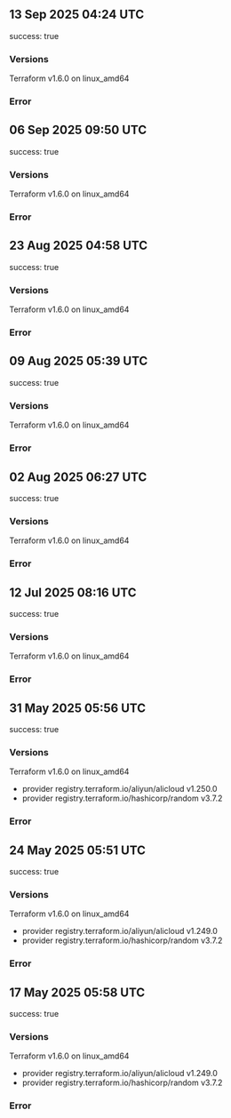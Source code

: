 ## 13 Sep 2025 04:24 UTC

success: true

### Versions

Terraform v1.6.0
on linux_amd64

### Error

## 06 Sep 2025 09:50 UTC

success: true

### Versions

Terraform v1.6.0
on linux_amd64

### Error

## 23 Aug 2025 04:58 UTC

success: true

### Versions

Terraform v1.6.0
on linux_amd64

### Error

## 09 Aug 2025 05:39 UTC

success: true

### Versions

Terraform v1.6.0
on linux_amd64

### Error

## 02 Aug 2025 06:27 UTC

success: true

### Versions

Terraform v1.6.0
on linux_amd64

### Error

## 12 Jul 2025 08:16 UTC

success: true

### Versions

Terraform v1.6.0
on linux_amd64

### Error

## 31 May 2025 05:56 UTC

success: true

### Versions

Terraform v1.6.0
on linux_amd64
+ provider registry.terraform.io/aliyun/alicloud v1.250.0
+ provider registry.terraform.io/hashicorp/random v3.7.2

### Error

## 24 May 2025 05:51 UTC

success: true

### Versions

Terraform v1.6.0
on linux_amd64
+ provider registry.terraform.io/aliyun/alicloud v1.249.0
+ provider registry.terraform.io/hashicorp/random v3.7.2

### Error

## 17 May 2025 05:58 UTC

success: true

### Versions

Terraform v1.6.0
on linux_amd64
+ provider registry.terraform.io/aliyun/alicloud v1.249.0
+ provider registry.terraform.io/hashicorp/random v3.7.2

### Error

